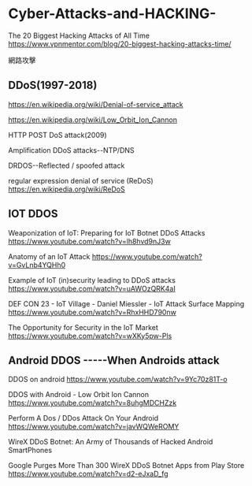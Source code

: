# Cyber-Attacks-and-HACKING-

The 20 Biggest Hacking Attacks of All Time https://www.vpnmentor.com/blog/20-biggest-hacking-attacks-time/


網路攻擊

## DDoS(1997-2018)

https://en.wikipedia.org/wiki/Denial-of-service_attack

https://en.wikipedia.org/wiki/Low_Orbit_Ion_Cannon

HTTP POST DoS attack(2009)

Amplification DDoS attacks--NTP/DNS

DRDOS--Reflected / spoofed attack

regular expression denial of service (ReDoS) https://en.wikipedia.org/wiki/ReDoS

## IOT DDOS

Weaponization of IoT: Preparing for IoT Botnet DDoS Attacks https://www.youtube.com/watch?v=lh8hvd9nJ3w

Anatomy of an IoT Attack https://www.youtube.com/watch?v=GvLnb4YQHh0

Example of IoT (in)security leading to DDoS attacks https://www.youtube.com/watch?v=uAWOzQRK4aI

DEF CON 23 - IoT Village - Daniel Miessler - IoT Attack Surface Mapping https://www.youtube.com/watch?v=RhxHHD790nw

The Opportunity for Security in the IoT Market https://www.youtube.com/watch?v=wXKy5pw-Pls

## Android DDOS -----When Androids attack

DDOS on android https://www.youtube.com/watch?v=9Yc70z81T-o

DDOS with Android - Low Orbit Ion Cannon https://www.youtube.com/watch?v=8uhgMDCHZzk

Perform A Dos / DDos Attack On Your Android https://www.youtube.com/watch?v=javWQWeROMY

WireX DDoS Botnet: An Army of Thousands of Hacked Android SmartPhones

Google Purges More Than 300 WireX DDoS Botnet Apps from Play Store https://www.youtube.com/watch?v=d2-eJxaD_fg
